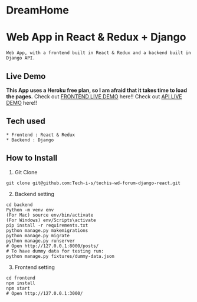 # DreamHome
# Web App in React & Redux + Django
```
Web App, with a frontend built in React & Redux and a backend built in Django API.
```
## Live Demo
**This App uses a Heroku free plan, so I am afraid that it takes time to load the pages.**
Check out [FRONTEND LIVE DEMO](https://frontend-yandys.herokuapp.com/) here!!
Check out [API LIVE DEMO](https://backend-yandys.herokuapp.com/) here!!
## Tech used
```
* Frontend : React & Redux
* Backend : Django
```
## How to Install
1. Git Clone
```
git clone git@github.com:Tech-i-s/techis-wd-forum-django-react.git
```
2. Backend setting
```
cd backend
Python -m venv env
(For Mac) source env/bin/activate
(For Windows) env/Scripts\activate
pip install -r requirements.txt
python manage.py makemigrations
python manage.py migrate
python manage.py runserver
# Open http://127.0.0.1:8000/posts/
# To have dummy data for testing run:
python manage.py fixtures/dummy-data.json
```
3. Frontend setting
```
cd frontend
npm install
npm start
# Open http://127.0.0.1:3000/
```
